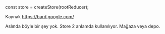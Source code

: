 const store = createStore(rootReducer);

Kaynak <https://bard.google.com/> 

Aslında böyle bir şey yok. Store 2 anlamda kullanılıyor. Mağaza veya depo.
